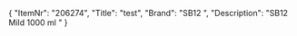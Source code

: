 {
  "ItemNr": "206274",
  "Title": "test",
  "Brand": "SB12 ",
  "Description": "SB12 Mild 1000 ml "
}